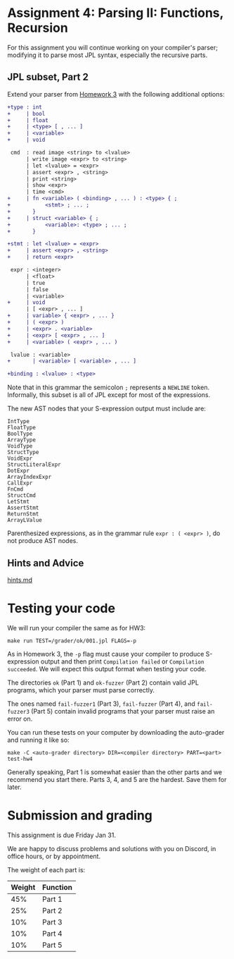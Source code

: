 Assignment 4: Parsing II: Functions, Recursion
======================================

For this assignment you will continue working on your compiler's parser;
modifying it to parse most JPL syntax, especially the recursive parts.


## JPL subset, Part 2

Extend your parser from [Homework 3](../hw3/README.md) with the following
additional options:

```diff
+type : int
+     | bool
+     | float
+     | <type> [ , ... ]
+     | <variable>
+     | void

 cmd  : read image <string> to <lvalue>
      | write image <expr> to <string>
      | let <lvalue> = <expr>
      | assert <expr> , <string>
      | print <string>
      | show <expr>
      | time <cmd>
+     | fn <variable> ( <binding> , ... ) : <type> { ;
+           <stmt> ; ... ;
+       }
+     | struct <variable> { ;
+           <variable>: <type> ; ... ;
+       }

+stmt : let <lvalue> = <expr>
+     | assert <expr> , <string>
+     | return <expr>

 expr : <integer>
      | <float>
      | true
      | false
      | <variable>
+     | void
      | [ <expr> , ... ]
+     | variable> { <expr> , ... }
+     | ( <expr> )
+     | <expr> . <variable>
+     | <expr> [ <expr> , ... ]
+     | <variable> ( <expr> , ... )

 lvalue : <variable>
+       | <variable> [ <variable> , ... ]

+binding : <lvalue> : <type>
```

Note that in this grammar the semicolon `;` represents a `NEWLINE`
token. Informally, this subset is all of JPL except for most of the
expressions.

The new AST nodes that your S-expression output must include are:

```
IntType
FloatType
BoolType
ArrayType
VoidType
StructType
VoidExpr
StructLiteralExpr
DotExpr
ArrayIndexExpr
CallExpr
FnCmd
StructCmd
LetStmt
AssertStmt
ReturnStmt
ArrayLValue
```

Parenthesized expressions, as in the grammar rule `expr : ( <expr> )`,
do not produce AST nodes.

## Hints and Advice

[hints.md](./hints.md)


# Testing your code

We will run your compiler the same as for HW3:

    make run TEST=/grader/ok/001.jpl FLAGS=-p

As in Homework 3, the `-p` flag must cause your compiler to produce
S-expression output and then print `Compilation failed` or `Compilation
succeeded`. We will expect this output format when testing your code.

The directories `ok` (Part 1) and `ok-fuzzer` (Part 2) contain valid
JPL programs, which your parser must parse correctly.

The ones named `fail-fuzzer1` (Part 3), `fail-fuzzer` (Part 4), and
`fail-fuzzer3` (Part 5) contain invalid programs that your parser must
raise an error on.

You can run these tests on your computer by downloading the
auto-grader and running it like so:

    make -C <auto-grader directory> DIR=<compiler directory> PART=<part> test-hw4

Generally speaking, Part 1 is somewhat easier than the other parts and
we recommend you start there. Parts 3, 4, and 5 are the hardest. Save
them for later.


# Submission and grading

This assignment is due Friday Jan 31.

We are happy to discuss problems and solutions with you on Discord, in
office hours, or by appointment.

The weight of each part is:

| Weight | Function |
|--------|----------|
| 45%    | Part 1   |
| 25%    | Part 2   |
| 10%    | Part 3   |
| 10%    | Part 4   |
| 10%    | Part 5   |
